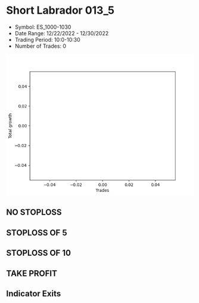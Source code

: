 # Short Labrador 013_5 
- Symbol: ES_1000-1030
- Date Range: 12/22/2022 - 12/30/2022
- Trading Period: 10:0-10:30
- Number of Trades: 0

![Plot](ShortLabrador013_5ES_1000-1030.png)
## NO STOPLOSS














## STOPLOSS OF 5














## STOPLOSS OF 10














## TAKE PROFIT











## Indicator Exits


